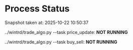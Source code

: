 # Process Status

Snapshot taken at: 2025-10-22 10:50:37

../wintrd/trade_algo.py --task price_update: **NOT RUNNING**

../wintrd/trade_algo.py --task buy_sell: **NOT RUNNING**

